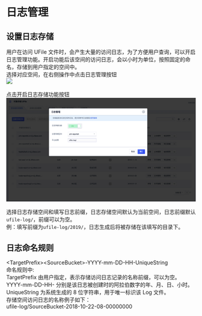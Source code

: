 

# 日志管理

## 设置日志存储

用户在访问 UFile 文件时，会产生大量的访问日志，为了方便用户查询，可以开启日志管理功能。开启功能后该空间的访问日志，会以小时为单位，按照固定的命名，存储到用户指定的空间中。  
选择对应空间，在右侧操作中点击日志管理按钮  
![](/images/guide/日志管理1.png)

点击开启日志存储功能按钮  
![](/images/guide/开启日志存储功能.png)

选择日志存储空间和填写日志前缀，日志存储空间默认为当前空间，日志前缀默认`ufile-log/`，前缀可以为空。  
例：填写前缀为`ufile-log/2019/`，日志生成后将被存储在该填写的目录下。  

## 日志命名规则

\<TargetPrefix\>\<SourceBucket\>-YYYY-mm-DD-HH-UniqueString  
命名规则中:  
TargetPrefix 由用户指定，表示存储访问日志记录的名称前缀，可以为空。  
YYYY-mm-DD-HH- 分别是该日志被创建时的阿拉伯数字的年、月、日、小时。  
UniqueString 为系统生成的 8 位字符串，用于唯一标识该 Log 文件。  
存储空间访问日志的名称例子如下：  
ufile-log/SourceBucket-2018-10-22-08-00000000
